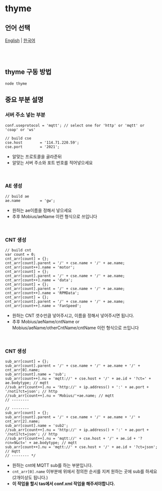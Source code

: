 # thyme

## 언어 선택

[English](README.md) | [한국어](README_KR.md)

<br><br>

## thyme 구동 방법

```
node thyme
```

## 중요 부분 설명

### 서버 주소 넣는 부분

```
conf.useprotocol = 'mqtt'; // select one for 'http' or 'mqtt' or 'coap' or 'ws'

// build cse
cse.host        = '114.71.220.59';
cse.port        = '2021';
```

- 알맞는 프로토콜을 골라준뒤
- 알맞는 서버 주소와 포트 번호를 적어넣으세요

<br>

### AE 생성

```
// build ae
ae.name         = 'gw';
```

- 원하는 ae이름을 정해서 넣으세요
- 추후 Mobius/aeName 이런 형식으로 쓰입니다

<br>

### CNT 생성

```
// build cnt
var count = 0;
cnt_arr[count] = {};
cnt_arr[count].parent = '/' + cse.name + '/' + ae.name;
cnt_arr[count++].name = 'motor';
cnt_arr[count] = {};
cnt_arr[count].parent = '/' + cse.name + '/' + ae.name;
cnt_arr[count++].name = 'data';
cnt_arr[count] = {};
cnt_arr[count].parent = '/' + cse.name + '/' + ae.name;
cnt_arr[count++].name = 'RPMData';
cnt_arr[count] = {};
cnt_arr[count].parent = '/' + cse.name + '/' + ae.name;
cnt_arr[count++].name = 'FanSpeed';
```

- 원하는 CNT 갯수만큼 넣어주시고, 이름을 정해서 넣어주시면 됩니다.
- 추후 Mobius/aeName/cntName or Mobius/aeName/otherCntName/cntName  이런 형식으로 쓰입니다

<br>

### CNT 생성

```
sub_arr[count] = {};
sub_arr[count].parent = '/' + cse.name + '/' + ae.name + '/' + cnt_arr[0].name;
sub_arr[count].name = 'sub';
sub_arr[count++].nu = 'mqtt://' + cse.host + '/' + ae.id + '?ct=' + ae.bodytype; // mqtt
//sub_arr[count++].nu = 'http://' + ip.address() + ':' + ae.port + '/noti?ct=json'; // http
//sub_arr[count++].nu = 'Mobius/'+ae.name; // mqtt
// --------

// --------
sub_arr[count] = {};
sub_arr[count].parent = '/' + cse.name + '/' + ae.name + '/' + cnt_arr[2].name;
sub_arr[count].name = 'sub2';
//sub_arr[count++].nu = 'http://' + ip.address() + ':' + ae.port + '/noti?ct=json'; // http
//sub_arr[count++].nu = 'mqtt://' + cse.host + '/' + ae.id + '?rcn=9&ct=' + ae.bodytype; // mqtt
sub_arr[count++].nu = 'mqtt://' + cse.host + '/' + ae.id + '?ct=json'; // mqtt
// -------- */
```

- 원하는 cnt에 MQTT sub를 하는 부분입니다.
- `cnt_arr[0].name` 이부분에 위에서 정의한 순서를 지켜 원하는 곳에 sub를 하세요 (2개이상도 됩니다.)
- **이 작업을 할시 tas에서 conf.xml 작업을 해주셔야합니다.**
